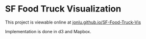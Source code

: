 # SF Food Truck Visualization

This project is viewable online at [jonlu.github.io/SF-Food-Truck-Vis](https://jonlu.github.io/SF-Food-Truck-Vis/)

Implementation is done in d3 and Mapbox. 